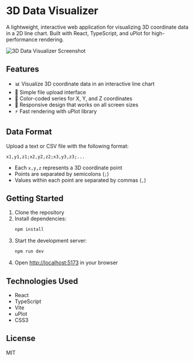 # 3D Data Visualizer

A lightweight, interactive web application for visualizing 3D coordinate data in a 2D line chart. Built with React, TypeScript, and uPlot for high-performance rendering.

![3D Data Visualizer Screenshot](./public/screenshot.png)

## Features

- 📊 Visualize 3D coordinate data in an interactive line chart
- 📁 Simple file upload interface
- 🎨 Color-coded series for X, Y, and Z coordinates
- 🔄 Responsive design that works on all screen sizes
- ⚡ Fast rendering with uPlot library

## Data Format

Upload a text or CSV file with the following format:

```
x1,y1,z1;x2,y2,z2;x3,y3,z3;...
```

- Each `x,y,z` represents a 3D coordinate point
- Points are separated by semicolons (`;`)
- Values within each point are separated by commas (`,`)

## Getting Started

1. Clone the repository
2. Install dependencies:
   ```bash
   npm install
   ```
3. Start the development server:
   ```bash
   npm run dev
   ```
4. Open [http://localhost:5173](http://localhost:5173) in your browser

## Technologies Used

- React
- TypeScript
- Vite
- uPlot
- CSS3

## License

MIT
